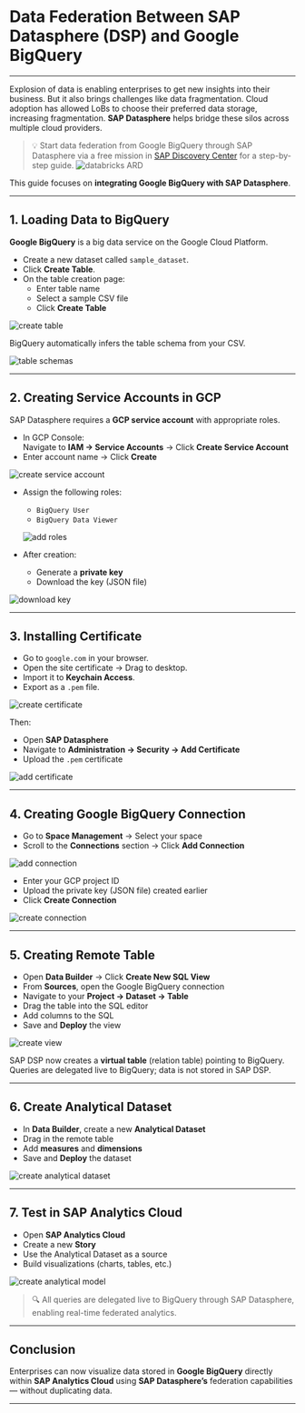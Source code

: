 # Data Federation Between SAP Datasphere (DSP) and Google BigQuery

---

Explosion of data is enabling enterprises to get new insights into their business. But it also brings challenges like data fragmentation. Cloud adoption has allowed LoBs to choose their preferred data storage, increasing fragmentation. **SAP Datasphere** helps bridge these silos across multiple cloud providers.

> 💡 Start data federation from Google BigQuery through SAP Datasphere
 via a free mission in [SAP Discovery Center](https://discovery-center.cloud.sap/missiondetail/3409/3449/) for a step-by-step guide.
![databricks ARD](./images/Picture0-ARDdatabricks.png)

This guide focuses on **integrating Google BigQuery with SAP Datasphere**.

---

## 1. Loading Data to BigQuery

**Google BigQuery** is a big data service on the Google Cloud Platform.

- Create a new dataset called `sample_dataset`.
- Click **Create Table**.
- On the table creation page:
  - Enter table name
  - Select a sample CSV file
  - Click **Create Table**

![create table](./images/Picture1-createtable.jpg)

BigQuery automatically infers the table schema from your CSV.

![table schemas](./images/Picture2-tables.png)

---

## 2. Creating Service Accounts in GCP

SAP Datasphere requires a **GCP service account** with appropriate roles.

- In GCP Console:  
  Navigate to **IAM → Service Accounts** → Click **Create Service Account**
- Enter account name → Click **Create**

![create service account](./images/Picture3-serviceaccount.jpg)

- Assign the following roles:
  - `BigQuery User`
  - `BigQuery Data Viewer`

  ![add roles](./images/Picture4-addroles.png)

- After creation:
  - Generate a **private key**
  - Download the key (JSON file)

![download key](./images/Picture5-download.png)

---

## 3. Installing Certificate

- Go to `google.com` in your browser.
- Open the site certificate → Drag to desktop.
- Import it to **Keychain Access**.
- Export as a `.pem` file.

![create certificate](./images/Picture6-certificate.png)

Then:
- Open **SAP Datasphere**
- Navigate to **Administration → Security → Add Certificate**
- Upload the `.pem` certificate

![add certificate](./images/Picture7-addcertificate.jpg)

---

## 4. Creating Google BigQuery Connection

- Go to **Space Management** → Select your space
- Scroll to the **Connections** section → Click **Add Connection**

![add connection](./images/Picture8-addconnection.jpg)

- Enter your GCP project ID
- Upload the private key (JSON file) created earlier
- Click **Create Connection**

![create connection](./images/Picture9-createconnection.png)

---

## 5. Creating Remote Table

- Open **Data Builder** → Click **Create New SQL View**
- From **Sources**, open the Google BigQuery connection
- Navigate to your **Project → Dataset → Table**
- Drag the table into the SQL editor
- Add columns to the SQL
- Save and **Deploy** the view

![create view](./images/Picture10-createview.png)

SAP DSP now creates a **virtual table** (relation table) pointing to BigQuery. Queries are delegated live to BigQuery; data is not stored in SAP DSP.

---

## 6. Create Analytical Dataset

- In **Data Builder**, create a new **Analytical Dataset**
- Drag in the remote table
- Add **measures** and **dimensions**
- Save and **Deploy** the dataset

![create analytical dataset](./images/Picture11-createanalyticaldata.png)

---

## 7. Test in SAP Analytics Cloud

- Open **SAP Analytics Cloud**
- Create a new **Story**
- Use the Analytical Dataset as a source
- Build visualizations (charts, tables, etc.)

![create analytical model](./images/Picture12-visualization.png)

> 🔍 All queries are delegated live to BigQuery through SAP Datasphere, enabling real-time federated analytics.

---

## Conclusion

Enterprises can now visualize data stored in **Google BigQuery** directly within **SAP Analytics Cloud** using **SAP Datasphere’s** federation capabilities — without duplicating data.

---
